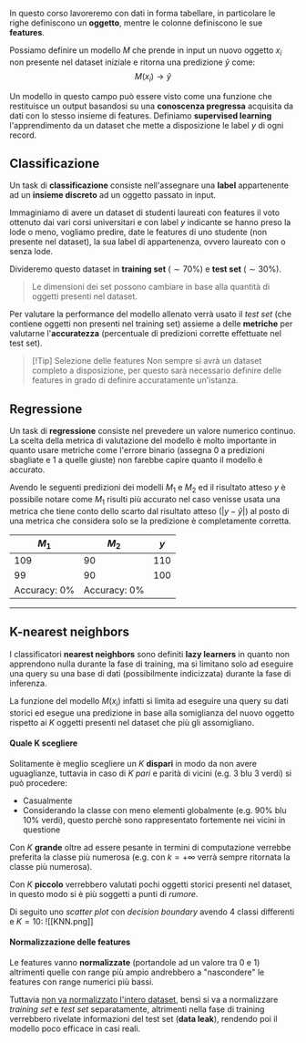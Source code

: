 In questo corso lavoreremo con dati in forma tabellare, in particolare le righe definiscono un **oggetto**, mentre le colonne definiscono le sue **features**.

Possiamo definire un modello $M$ che prende in input un nuovo oggetto $x_i$ non presente nel dataset iniziale e ritorna una predizione $\hat y$ come:
$$M(x_i)\rightarrow \hat y$$

Un modello in questo campo può essere visto come una funzione che restituisce un output basandosi su una **conoscenza pregressa** acquisita da dati con lo stesso insieme di features.
Definiamo **supervised learning** l'apprendimento da un dataset che mette a disposizione le label $y$ di ogni record.
## Classificazione
Un task di **classificazione** consiste nell'assegnare una **label** appartenente ad un **insieme discreto** ad un oggetto passato in input.

Immaginiamo di avere un dataset di studenti laureati con features il voto ottenuto dai vari corsi universitari e con label $y$ indicante se hanno preso la lode o meno, vogliamo predire, date le features di uno studente (non presente nel dataset), la sua label di appartenenza, ovvero laureato con o senza lode.

Divideremo questo dataset in **training set** ($\sim70\%$) e **test set** ($\sim 30\%$).
>Le dimensioni dei set possono cambiare in base alla quantità di oggetti presenti nel dataset.

Per valutare la performance del modello allenato verrà usato il _test set_ (che contiene oggetti non presenti nel training set) assieme a delle **metriche** per valutarne l'**accuratezza** (percentuale di predizioni corrette effettuate nel test set).

>[!Tip] Selezione delle features
>Non sempre si avrà un dataset completo a disposizione, per questo sarà necessario definire delle features in grado di definire accuratamente un'istanza.

## Regressione
Un task di **regressione** consiste nel prevedere un valore numerico continuo.
La scelta della metrica di valutazione del modello è molto importante in quanto usare metriche come l'errore binario (assegna $0$ a predizioni sbagliate e $1$ a quelle giuste) non farebbe capire quanto il modello è accurato.

Avendo le seguenti predizioni dei modelli $M_1$ e $M_2$ ed il risultato atteso $y$ è possibile notare come $M_1$ risulti più accurato nel caso venisse usata una metrica che tiene conto dello scarto dal risultato atteso ($|y-\hat y|$) al posto di una metrica che considera solo se la predizione è completamente corretta.

| $M_1$                  | $M_2$                  | $y$   |
| ---------------------- | ---------------------- | ----- |
| $109$                  | $90$                   | $110$ |
| $99$                   | $90$                   | $100$ |
| $\text{Accuracy: 0\%}$ | $\text{Accuracy: 0\%}$ |       |

---
## K-nearest neighbors
I classificatori **nearest neighbors** sono definiti **lazy learners** in quanto non apprendono nulla durante la fase di training, ma si limitano solo ad eseguire una query su una base di dati (possibilmente indicizzata) durante la fase di inferenza.

La funzione del modello $M(x_i)$ infatti si limita ad eseguire una query su dati storici ed esegue una predizione in base alla somiglianza del nuovo oggetto rispetto ai $K$ oggetti presenti nel dataset che più gli assomigliano.
#### Quale K scegliere
Solitamente è meglio scegliere un $K$ **dispari** in modo da non avere uguaglianze, tuttavia in caso di $K$ _pari_  e parità di vicini (e.g. $3$ blu $3$  verdi) si può procedere:
- Casualmente
- Considerando la classe con meno elementi globalmente (e.g. $90\%$ blu $10\%$ verdi), questo perchè sono rappresentato fortemente nei vicini in questione

Con $K$ **grande** oltre ad essere pesante in termini di computazione verrebbe preferita la classe più numerosa (e.g. con $k=+\infty$ verrà sempre ritornata la classe più numerosa).

Con $K$ **piccolo** verrebbero valutati pochi oggetti storici presenti nel dataset, in questo modo si è più soggetti a punti di _rumore_.

Di seguito uno _scatter plot_ con _decision boundary_ avendo $4$ classi differenti e $K=10$:
![[KNN.png]]
#### Normalizzazione delle features
Le features vanno **normalizzate** (portandole ad un valore tra $0$ e $1$) altrimenti quelle con range più ampio andrebbero a "nascondere" le features con range numerici più bassi.

Tuttavia <u>non va normalizzato l'intero dataset</u>, bensì si va a normalizzare _training set_ e _test set_ separatamente, altrimenti nella fase di training verrebbero rivelate informazioni del test set (**data leak**), rendendo poi il modello poco efficace in casi reali.